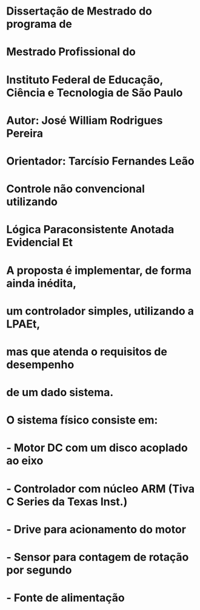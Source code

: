 # Dissertação de Mestrado do programa de 
# Mestrado Profissional do 
# Instituto Federal de Educação, Ciência e Tecnologia de São Paulo
# Autor: José William Rodrigues Pereira
# Orientador: Tarcísio Fernandes Leão
#
# Controle não convencional utilizando 
# Lógica Paraconsistente Anotada Evidencial Et
#
# A proposta é implementar, de forma ainda inédita,
# um controlador simples, utilizando a LPAEt, 
# mas que atenda o requisitos de desempenho 
# de um dado sistema.
#
# O sistema físico consiste em:
# - Motor DC com um disco acoplado ao eixo
# - Controlador com núcleo ARM (Tiva C Series da Texas Inst.)
# - Drive para acionamento do motor
# - Sensor para contagem de rotação por segundo
# - Fonte de alimentação
#


